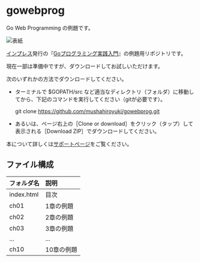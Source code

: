 # gowebprog
Go Web Programming の例題です。

![表紙](http://www.marlin-arms.com/jpn/arts/books-small/goweb.png)


[インプレス](http://book.impress.co.jp/booklist/)発行の『[Goプログラミング実践入門](http://www.marlin-arms.com/support/goweb/)』の例題用リポジトリです。

現在一部は準備中ですが、ダウンロードしてお試しいただけます。

次のいずれかの方法でダウンロードしてください。

  * ターミナルで $GOPATH/src</tt> など適当なディレクトリ（フォルダ）に移動してから、下記のコマンドを実行してください（gitが必要です）。

    git clone https://github.com/mushahiroyuki/gowebprog.git

 * あるいは、ページ右上の［Clone or download］をクリック（タップ）して表示される［Download ZIP］でダウンロードしてください。


本について詳しくは[サポートページ](http://www.marlin-arms.com/support/goweb/)をご覧ください。


## ファイル構成

|フォルダ名  |説明         |
|:--        |:--         |
|index.html       |目次    |
|ch01       |1章の例題    |
|ch02       |2章の例題    |
|ch03       |3章の例題    |
|...        |...         |
|ch10       |10章の例題    |

